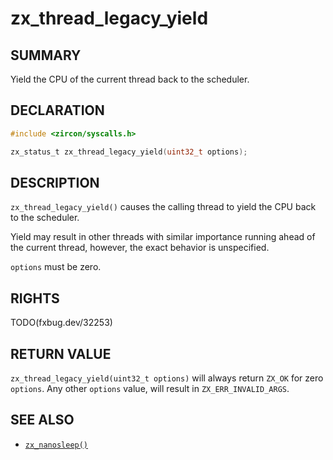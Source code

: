 # zx_thread_legacy_yield

## SUMMARY

<!-- Contents of this heading updated by update-docs-from-fidl, do not edit. -->

Yield the CPU of the current thread back to the scheduler.

## DECLARATION

<!-- Contents of this heading updated by update-docs-from-fidl, do not edit. -->

```c
#include <zircon/syscalls.h>

zx_status_t zx_thread_legacy_yield(uint32_t options);
```

## DESCRIPTION

`zx_thread_legacy_yield()` causes the calling thread to yield the CPU back to the scheduler.

 Yield may result in other threads with similar importance running ahead of the current thread,
 however, the exact behavior is unspecified.

 `options` must be zero.

## RIGHTS

<!-- Contents of this heading updated by update-docs-from-fidl, do not edit. -->

TODO(fxbug.dev/32253)

## RETURN VALUE

`zx_thread_legacy_yield(uint32_t options)` will always return `ZX_OK` for zero `options`.
Any other `options` value, will result in `ZX_ERR_INVALID_ARGS`.

## SEE ALSO

 - [`zx_nanosleep()`]

<!-- References updated by update-docs-from-fidl, do not edit. -->

[`zx_nanosleep()`]: nanosleep.md
